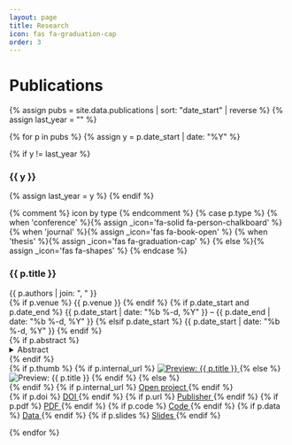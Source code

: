 ```yaml
---
layout: page
title: Research
icon: fas fa-graduation-cap
order: 3
---
```

# Publications
{% assign pubs = site.data.publications | sort: "date_start" | reverse %}
{% assign last_year = "" %}

{% for p in pubs %}
  {% assign y = p.date_start | date: "%Y" %}

  {% if y != last_year %}
### {{ y }}
  {% assign last_year = y %}
  {% endif %}

  {% comment %} icon by type {% endcomment %}
  {% case p.type %}
    {% when 'conference' %}{% assign _icon='fa-solid fa-person-chalkboard' %}
    {% when 'journal'    %}{% assign _icon='fas fa-book-open' %}
    {% when 'thesis'     %}{% assign _icon='fas fa-graduation-cap' %}
    {% else              %}{% assign _icon='fas fa-shapes' %}
  {% endcase %}

<article class="card pub-card my-4 shadow-sm">
  <div class="card-body">
    <div class="row align-items-start">
      <!-- LEFT: icon only -->
      <div class="col-md-1 d-flex align-items-center mb-2 mb-md-0">
        <i class="{{ _icon }} fa-2x mr-2" aria-hidden="true"></i>
      </div>
      <!-- MIDDLE: core content -->
      <div class="col-md-8">
        <h3 class="h5 mb-1">{{ p.title }}</h3>
        <div class="small mb-1">{{ p.authors | join: ", " }}</div>
        <div class="small meta">
        {% if p.venue %}
          <span class="meta__item">
            <i class="fas fa-landmark" aria-hidden="true"></i>
            {{ p.venue }}
          </span>
        {% endif %}
        {% if p.date_start and p.date_end %}
          <span class="meta__item">
            <i class="fas fa-calendar-alt" aria-hidden="true"></i>
            {{ p.date_start | date: "%b %-d, %Y" }} – {{ p.date_end | date: "%b %-d, %Y" }}
          </span>
        {% elsif p.date_start %}
          <span class="meta__item">
            <i class="fas fa-calendar-alt" aria-hidden="true"></i>
            {{ p.date_start | date: "%b %-d, %Y" }}
          </span>
        {% endif %}
      </div>
        {% if p.abstract %}
          <details class="mt-2"><summary>Abstract</summary>{{ p.abstract }}</details>
        {% endif %}
      </div>
      <!-- RIGHT: reserved column (thumb if present) + Open project -->
      <div class="col-md-3">
        {% if p.thumb %}
          {% if p.internal_url %}
            <a href="{{ p.internal_url }}" class="d-block mb-2" aria-label="Open project page">
              <img src="{{ p.thumb }}" class="img-fluid rounded" alt="Preview: {{ p.title }}">
            </a>
          {% else %}
            <img src="{{ p.thumb }}" class="img-fluid rounded mb-2" alt="Preview: {{ p.title }}">
          {% endif %}
        {% else %}
          <div class="mb-2"></div>
        {% endif %}
        {% if p.internal_url %}
          <a class="btn btn-sm btn-outline-dark btn-block" href="{{ p.internal_url }}">
            <i class="fas fa-file-alt mr-1" aria-hidden="true"></i> Open project
          </a>
        {% endif %}
      </div>
    </div>
    <!-- LINKS ROW: non-external assets -->
    <div class="ml-auto d-flex align-items-center">
      {% if p.doi %}
        <a class="btn btn-sm btn-outline-secondary mr-2 mb-2" href="https://doi.org/{{ p.doi }}" target="_blank" rel="noopener">
          <i class="fa-solid fa-circle-info mr-1" aria-hidden="true"></i> DOI
        </a>
      {% endif %}
      {% if p.url %}
        <a class="btn btn-sm btn-outline-secondary mr-2 mb-2" href="{{ p.url }}" target="_blank" rel="noopener">
          <i class="fas fa-external-link-alt mr-1" aria-hidden="true"></i> Publisher
        </a>
      {% endif %}
      {% if p.pdf %}
        <a class="btn btn-sm btn-outline-secondary mr-2 mb-2" href="{{ p.pdf }}" target="_blank" rel="noopener">
          <i class="fas fa-file-pdf mr-1" aria-hidden="true"></i> PDF
        </a>
      {% endif %}
      {% if p.code %}
        <a class="btn btn-sm btn-outline-secondary mr-2 mb-2" href="{{ p.code }}" target="_blank" rel="noopener">
          <i class="fas fa-code mr-1" aria-hidden="true"></i> Code
        </a>
      {% endif %}
      {% if p.data %}
        <a class="btn btn-sm btn-outline-secondary mr-2 mb-2" href="{{ p.data }}" target="_blank" rel="noopener">
          <i class="fas fa-database mr-1" aria-hidden="true"></i> Data
        </a>
      {% endif %}
      {% if p.slides %}
        <a class="btn btn-sm btn-outline-secondary mr-2 mb-2" href="{{ p.slides }}" target="_blank" rel="noopener">
          <i class="fas fa-file-powerpoint mr-1" aria-hidden="true"></i> Slides
        </a>
      {% endif %}
    </div>
  </div>
</article>

{% endfor %}

